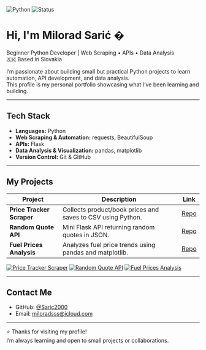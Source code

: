 ![Python](https://img.shields.io/badge/Python-3.11-blue?logo=python&logoColor=white)
![Status](https://img.shields.io/badge/Status-Learning-yellow)

# Hi, I'm Milorad Sarić �

Beginner Python Developer | Web Scraping • APIs • Data Analysis  
🇸🇰 Based in Slovakia  

I’m passionate about building small but practical Python projects to learn automation, API development, and data analysis.  
This profile is my personal portfolio showcasing what I’ve been learning and building.

---

## Tech Stack

- **Languages:** Python  
- **Web Scraping & Automation:** requests, BeautifulSoup  
- **APIs:** Flask  
- **Data Analysis & Visualization:** pandas, matplotlib  
- **Version Control:** Git & GitHub  

---

## My Projects

| Project | Description | Link |
|---------|-------------|------|
| **Price Tracker Scraper** | Collects product/book prices and saves to CSV using Python. | [Repo](https://github.com/Saric2000/PythonPortfolio/tree/main/PriceTracker) |
| **Random Quote API** | Mini Flask API returning random quotes in JSON. | [Repo](https://github.com/Saric2000/PythonPortfolio/tree/main/RandomQuotesGenerator) |
| **Fuel Prices Analysis** | Analyzes fuel price trends using pandas and matplotlib. | [Repo](https://github.com/Saric2000/PythonPortfolio/tree/main/FuelPriceTracker) |
[![Price Tracker Scraper](https://img.shields.io/badge/Project-Price%20Tracker-blue)](https://github.com/Saric2000/PythonPortfolio/tree/main/PriceTracker)
[![Random Quote API](https://img.shields.io/badge/Project-Random%20Quote%20API-green)](https://github.com/Saric2000/PythonPortfolio/tree/main/RandomQuotesGenerator)
[![Fuel Prices Analysis](https://img.shields.io/badge/Project-Fuel%20Prices-red)](https://github.com/Saric2000/PythonPortfolio/tree/main/FuelPriceTracker)

---

## Contact Me

- GitHub: [@Saric2000](https://github.com/Saric2000)  
- Email: miloradsss@icloud.com  

---

⭐ Thanks for visiting my profile!  
I’m always learning and open to small projects or collaborations.

